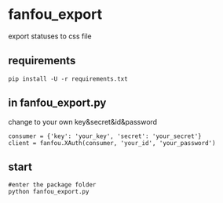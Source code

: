 # fanfou_export

export statuses to css file

## requirements

```
pip install -U -r requirements.txt
```

## in fanfou_export.py

change to your own key&secret&id&password
```
consumer = {'key': 'your_key', 'secret': 'your_secret'}
client = fanfou.XAuth(consumer, 'your_id', 'your_password')

```
## start

```
#enter the package folder
python fanfou_export.py
```